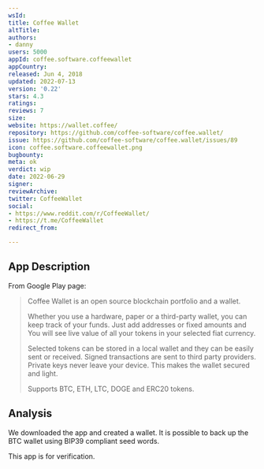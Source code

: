 ```yaml
---
wsId: 
title: Coffee Wallet
altTitle: 
authors: 
- danny
users: 5000
appId: coffee.software.coffeewallet
appCountry: 
released: Jun 4, 2018
updated: 2022-07-13
version: '0.22'
stars: 4.3
ratings: 
reviews: 7
size: 
website: https://wallet.coffee/
repository: https://github.com/coffee-software/coffee.wallet/
issue: https://github.com/coffee-software/coffee.wallet/issues/89
icon: coffee.software.coffeewallet.png
bugbounty: 
meta: ok
verdict: wip
date: 2022-06-29
signer: 
reviewArchive: 
twitter: CoffeeWallet
social: 
- https://www.reddit.com/r/CoffeeWallet/
- https://t.me/CoffeeWallet
redirect_from: 

---
```


## App Description 

From Google Play page: 

> Coffee Wallet is an open source blockchain portfolio and a wallet.
>
> Whether you use a hardware, paper or a third-party wallet, you can keep track of your funds. Just add addresses or fixed amounts and You will see live value of all your tokens in your selected fiat currency.
>
> Selected tokens can be stored in a local wallet and they can be easily sent or received. Signed transactions are sent to third party providers. Private keys never leave your device. This makes the wallet secured and light.
>
> Supports BTC, ETH, LTC, DOGE and ERC20 tokens.

## Analysis 

We downloaded the app and created a wallet. It is possible to back up the BTC wallet using BIP39 compliant seed words.

This app is for verification.
